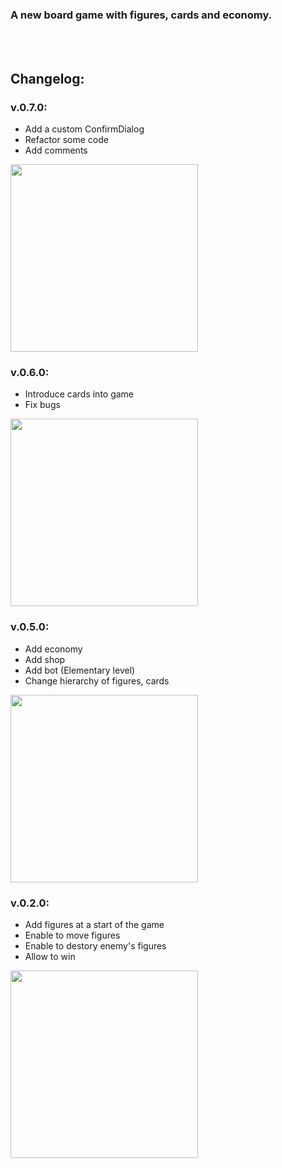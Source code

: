 ### A new board game with figures, cards and economy.

<br>
<br>

## Changelog:

### v.0.7.0:
* Add a custom ConfirmDialog
* Refactor some code
* Add comments

<img src="https://i.imgur.com/DwsifX7.jpg" width="300">

### v.0.6.0:
* Introduce cards into game
* Fix bugs

<img src="https://i.imgur.com/BaRnAqK.jpg" width="300">

### v.0.5.0:
* Add economy
* Add shop
* Add bot (Elementary level)
* Change hierarchy of figures, cards 

<img src="https://i.imgur.com/6p4oGdb.jpg" width="300">

### v.0.2.0:
* Add figures at a start of the game
* Enable to move figures
* Enable to destory enemy's figures
* Allow to win

<img src="https://i.imgur.com/l5Vza5s.jpg" width="300">
